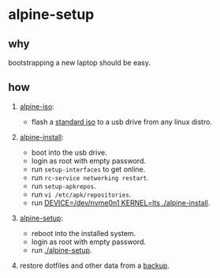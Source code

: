 # alpine-setup

## why

bootstrapping a new laptop should be easy.

## how

1. [alpine-iso](./alpine-iso):
   - flash a [standard iso](https://alpinelinux.org/downloads/) to a usb drive from any linux distro.

2. [alpine-install](./alpine-install):
   - boot into the usb drive.
   - login as root with empty password.
   - run `setup-interfaces` to get online.
   - run `rc-service networking restart`.
   - run `setup-apkrepos`.
   - run `vi /etc/apk/repositories`.
   - run [DEVICE=/dev/nvme0n1 KERNEL=lts ./alpine-install](./alpine-install).

3. [alpine-setup](./alpine-setup):
   - reboot into the installed system.
   - login as root with empty password.
   - run [./alpine-setup](./alpine-setup).

4. restore dotfiles and other data from a [backup](https://github.com/nathants/backup).
